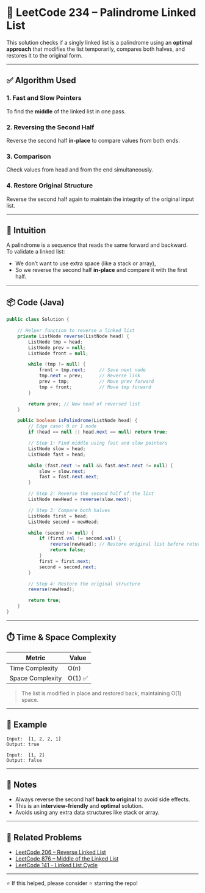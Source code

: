 # 🔄 LeetCode 234 – Palindrome Linked List

This solution checks if a singly linked list is a palindrome using an **optimal approach** that modifies the list temporarily, compares both halves, and restores it to the original form.

---

## ✅ Algorithm Used

### 1. **Fast and Slow Pointers**
To find the **middle** of the linked list in one pass.

### 2. **Reversing the Second Half**
Reverse the second half **in-place** to compare values from both ends.

### 3. **Comparison**
Check values from head and from the end simultaneously.

### 4. **Restore Original Structure**
Reverse the second half again to maintain the integrity of the original input list.

---

## 🧠 Intuition

A palindrome is a sequence that reads the same forward and backward.  
To validate a linked list:
- We don’t want to use extra space (like a stack or array),
- So we reverse the second half **in-place** and compare it with the first half.

---

## 📦 Code (Java)

```java
public class Solution {

    // Helper function to reverse a linked list
    private ListNode reverse(ListNode head) {
        ListNode tmp = head;
        ListNode prev = null;
        ListNode front = null;

        while (tmp != null) {
            front = tmp.next;     // Save next node
            tmp.next = prev;      // Reverse link
            prev = tmp;           // Move prev forward
            tmp = front;          // Move tmp forward
        }

        return prev; // New head of reversed list
    }

    public boolean isPalindrome(ListNode head) {
        // Edge case: 0 or 1 node
        if (head == null || head.next == null) return true;

        // Step 1: Find middle using fast and slow pointers
        ListNode slow = head;
        ListNode fast = head;

        while (fast.next != null && fast.next.next != null) {
            slow = slow.next;
            fast = fast.next.next;
        }

        // Step 2: Reverse the second half of the list
        ListNode newHead = reverse(slow.next);

        // Step 3: Compare both halves
        ListNode first = head;
        ListNode second = newHead;

        while (second != null) {
            if (first.val != second.val) {
                reverse(newHead); // Restore original list before returning
                return false;
            }
            first = first.next;
            second = second.next;
        }

        // Step 4: Restore the original structure
        reverse(newHead);

        return true;
    }
}
```

---

## ⏱️ Time & Space Complexity

| Metric           | Value     |
|------------------|-----------|
| Time Complexity  | O(n)      |
| Space Complexity | O(1) ✅   |

> The list is modified in place and restored back, maintaining O(1) space.

---

## 🧪 Example

```
Input:  [1, 2, 2, 1]
Output: true

Input:  [1, 2]
Output: false
```

---

## 📌 Notes

- Always reverse the second half **back to original** to avoid side effects.
- This is an **interview-friendly** and **optimal** solution.
- Avoids using any extra data structures like stack or array.

---

## 🔗 Related Problems

- [LeetCode 206 – Reverse Linked List](https://leetcode.com/problems/reverse-linked-list/)
- [LeetCode 876 – Middle of the Linked List](https://leetcode.com/problems/middle-of-the-linked-list/)
- [LeetCode 141 – Linked List Cycle](https://leetcode.com/problems/linked-list-cycle/)

---

⭐ If this helped, please consider ⭐️ starring the repo!
